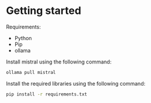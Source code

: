 # Getting started

Requirements:
- Python
- Pip
- ollama

Install mistral using the following command:

```bash
ollama pull mistral
```

Install the required libraries using the following command:

```bash
pip install -r requirements.txt
```